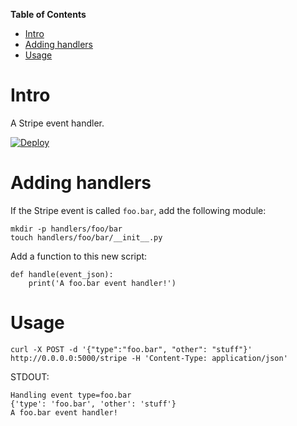 <!-- markdown-toc start - Don't edit this section. Run M-x markdown-toc-refresh-toc -->
**Table of Contents**

- [Intro](#intro)
- [Adding handlers](#adding-handlers)
- [Usage](#usage)

<!-- markdown-toc end -->


# Intro

A Stripe event handler.

[![Deploy](https://www.herokucdn.com/deploy/button.png)](https://heroku.com/deploy)


# Adding handlers

If the Stripe event is called `foo.bar`, add the following module:

    mkdir -p handlers/foo/bar
    touch handlers/foo/bar/__init__.py


Add a function to this new script:

    def handle(event_json):
        print('A foo.bar event handler!')

# Usage

    curl -X POST -d '{"type":"foo.bar", "other": "stuff"}' http://0.0.0.0:5000/stripe -H 'Content-Type: application/json'
    
STDOUT:

    Handling event type=foo.bar
    {'type': 'foo.bar', 'other': 'stuff'}
    A foo.bar event handler!

